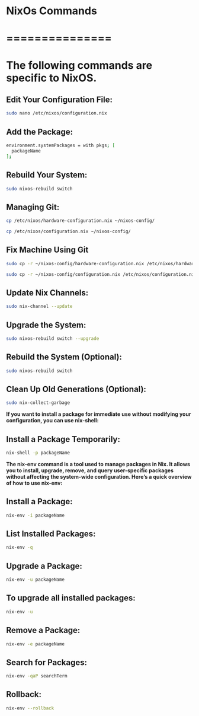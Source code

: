 # NixOs Commands
# ===============
# The following commands are specific to NixOS.


## Edit Your Configuration File:
```bash
sudo nano /etc/nixos/configuration.nix
```

## Add the Package:
```bash
environment.systemPackages = with pkgs; [
  packageName
]; 
```

## Rebuild Your System: 
```bash
sudo nixos-rebuild switch
```

## Managing Git:
```bash
cp /etc/nixos/hardware-configuration.nix ~/nixos-config/
```
```bash
cp /etc/nixos/configuration.nix ~/nixos-config/
```

## Fix Machine Using Git

```bash
sudo cp -r ~/nixos-config/hardware-configuration.nix /etc/nixos/hardware-configuration.nix

```

```bash
sudo cp -r ~/nixos-config/configuration.nix /etc/nixos/configuration.nix 
```

## Update Nix Channels:
```bash
sudo nix-channel --update
```

## Upgrade the System: 
```bash
sudo nixos-rebuild switch --upgrade
```

## Rebuild the System (Optional): 
```bash
sudo nixos-rebuild switch
```

## Clean Up Old Generations (Optional): 
```bash
sudo nix-collect-garbage
```


**If you want to install a package for immediate use without modifying your configuration, you can use nix-shell:**

## Install a Package Temporarily:
```bash
nix-shell -p packageName
```


**The nix-env command is a tool used to manage packages in Nix. It allows you to install, upgrade, remove, and query user-specific packages without affecting the system-wide configuration. Here’s a quick overview of how to use nix-env:**

## Install a Package:
```bash
nix-env -i packageName
```

## List Installed Packages:
```bash
nix-env -q
```

## Upgrade a Package:
```bash
nix-env -u packageName
```

## To upgrade all installed packages:
```bash
nix-env -u
```

## Remove a Package:
```bash
nix-env -e packageName
```

## Search for Packages:
```bash
nix-env -qaP searchTerm
```

## Rollback:
```bash
nix-env --rollback
```

